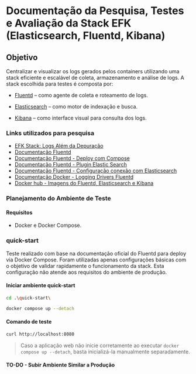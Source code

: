 # Documentação da Pesquisa, Testes e Avaliação da Stack EFK (Elasticsearch, Fluentd, Kibana)

## Objetivo
Centralizar e visualizar os logs gerados pelos containers utilizando uma stack eficiente e escalável de coleta, armazenamento e análise de logs. A stack escolhida para testes é composta por:

- [Fluentd](https://docs.fluentd.org/) – como agente de coleta e roteamento de logs.

- [Elasticsearch](https://www.elastic.co/docs/get-started/) – como motor de indexação e busca.

- [Kibana](https://search.elastic.co/pt?q=kibana&location%5B0%5D=Documentation) – como interface visual para consulta dos logs.


### Links utilizados para pesquisa
- [EFK Stack: Logs Além da Depuração](https://biahyonce.medium.com/efk-stack-logs-al%C3%A9m-da-depura%C3%A7%C3%A3o-672adeed606b)
- [Documentação Fluentd](https://docs.fluentd.org/)
- [Documentação Fluentd - Deploy com Compose](https://docs.fluentd.org/container-deployment/docker-compose)
- [Documentação Fluentd - Plugin Elastic Search](https://github.com/uken/fluent-plugin-elasticsearch/tree/v6.0.0?tab=readme-ov-file#installation)
- [Documentação Fluentd - Configuração conexão com Elasticsearch](https://docs.fluentd.org/output/elasticsearch)
- [Documentação Docker - Logging Drivers Fluentd](https://docs.docker.com/engine/logging/drivers/fluentd/)
- [Docker hub - Imagens do Fluentd, Elasticsearch e Kibana](https://hub.docker.com/)

### Planejamento do Ambiente de Teste
#### Requisitos
- Docker e Docker Compose.

### quick-start
Teste realizado com base na documentação oficial do Fluentd para deploy via Docker Compose.
Foram utilizadas apenas configurações básicas com o objetivo de validar rapidamente o funcionamento da stack.
Esta configuração não atende aos requisitos do ambiente de produção.

#### Iniciar ambiente quick-start
```bash
cd .\quick-start\
```
```bash
docker compose up --detach
```
#### Comando de teste
```bash
curl http://localhost:8080
```
> Caso a aplicação web não inicie corretamente ao executar `docker compose up --detach`, basta inicializá-la manualmente separadamente.

#### TO-DO - Subir Ambiente Similar a Produção